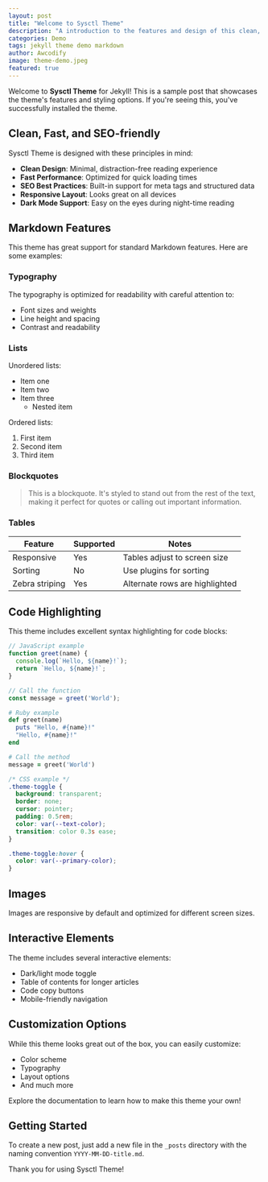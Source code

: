 ```yaml
---
layout: post
title: "Welcome to Sysctl Theme"
description: "A introduction to the features and design of this clean, fast, and SEO-friendly Jekyll theme"
categories: Demo
tags: jekyll theme demo markdown
author: Awcodify
image: theme-demo.jpeg
featured: true
---
```


Welcome to **Sysctl Theme** for Jekyll! This is a sample post that showcases the theme's features and styling options. If you're seeing this, you've successfully installed the theme.

<!--more-->

## Clean, Fast, and SEO-friendly

Sysctl Theme is designed with these principles in mind:

- **Clean Design**: Minimal, distraction-free reading experience
- **Fast Performance**: Optimized for quick loading times
- **SEO Best Practices**: Built-in support for meta tags and structured data
- **Responsive Layout**: Looks great on all devices
- **Dark Mode Support**: Easy on the eyes during night-time reading

## Markdown Features

This theme has great support for standard Markdown features. Here are some examples:

### Typography

The typography is optimized for readability with careful attention to:

- Font sizes and weights
- Line height and spacing
- Contrast and readability

### Lists

Unordered lists:

* Item one
* Item two
* Item three
  * Nested item

Ordered lists:

1. First item
2. Second item
3. Third item

### Blockquotes

> This is a blockquote. It's styled to stand out from the rest of the text, making it perfect for quotes or calling out important information.

### Tables

| Feature       | Supported | Notes                           |
|---------------|-----------|----------------------------------|
| Responsive    | Yes       | Tables adjust to screen size     |
| Sorting       | No        | Use plugins for sorting          |
| Zebra striping| Yes       | Alternate rows are highlighted   |

## Code Highlighting

This theme includes excellent syntax highlighting for code blocks:

```javascript
// JavaScript example
function greet(name) {
  console.log(`Hello, ${name}!`);
  return `Hello, ${name}!`;
}

// Call the function
const message = greet('World');
```

```ruby
# Ruby example
def greet(name)
  puts "Hello, #{name}!"
  "Hello, #{name}!"
end

# Call the method
message = greet('World')
```

```css
/* CSS example */
.theme-toggle {
  background: transparent;
  border: none;
  cursor: pointer;
  padding: 0.5rem;
  color: var(--text-color);
  transition: color 0.3s ease;
}

.theme-toggle:hover {
  color: var(--primary-color);
}
```

## Images

Images are responsive by default and optimized for different screen sizes.

## Interactive Elements

The theme includes several interactive elements:

- Dark/light mode toggle
- Table of contents for longer articles
- Code copy buttons
- Mobile-friendly navigation

## Customization Options

While this theme looks great out of the box, you can easily customize:

- Color scheme
- Typography
- Layout options
- And much more

Explore the documentation to learn how to make this theme your own!

## Getting Started

To create a new post, just add a new file in the `_posts` directory with the naming convention `YYYY-MM-DD-title.md`.

Thank you for using Sysctl Theme!